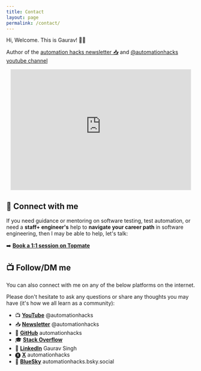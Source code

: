 ```yaml
---
title: Contact
layout: page
permalink: /contact/
---
```


Hi, Welcome. This is Gaurav! 👋🏼

Author of the [automation hacks newsletter 📥](https://newsletter.automationhacks.io/) and [@automationhacks youtube channel](https://www.youtube.com/@automationhacks)

<div style="display: flex; justify-content: center;">
  <iframe src="https://automationhacks.substack.com/embed" width="480" height="320" style="border:1px solid #EEE; background:white; max-width: 100%;" frameborder="0" scrolling="no"></iframe>
</div>

## 🚀 Connect with me

If you need guidance or mentoring on software testing, test automation, or need a **staff+ engineer's** help to **navigate your career path** in software engineering, then I may be able to help, let's talk:

➡️ [**Book a 1:1 session on Topmate**](https://topmate.io/automationhacks/)

## 📺 Follow/DM me

You can also connect with me on any of the below platforms on the internet.

Please don't hesitate to ask any questions or share any thoughts you may have (it's how we all learn as a community):

- 📺 [**YouTube**](https://newsletter.automationhacks.io/) @automationhacks
- 📥 [**Newsletter**](https://newsletter.automationhacks.io/) @automationhacks
- 🥷 [**GitHub**](https://github.com/automationhacks) automationhacks
- 🎓 [**Stack Overflow**](https://stackoverflow.com/users/5336432/gaurav-singh)  
- 🔗 [**LinkedIn**](https://www.linkedin.com/in/automationhacks/) Gaurav Singh  
- 🅧 [**X**](https://x.com/automationhacks) automationhacks
- 🦋 [**BlueSky**](https://bsky.app/profile/automationhacks.bsky.social) automationhacks.bsky.social
